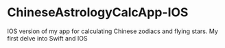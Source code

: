 # ChineseAstrologyCalcApp-IOS
IOS version of my app for calculating Chinese zodiacs and flying stars. My first delve into Swift and IOS
